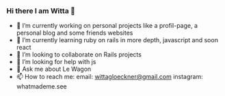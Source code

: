 ### Hi there I am Witta 👋

- 🔭 I’m currently working on personal projects like a profil-page, a personal blog and some friends websites
- 🌱 I’m currently learning ruby on rails in more depth, javascript and soon react
- 👯 I’m looking to collaborate on Rails projects
- 🤔 I’m looking for help with js
- 💬 Ask me about Le Wagon
- 📫 How to reach me:
    email: wittagloeckner@gmail.com
    instagram: whatmademe.see
